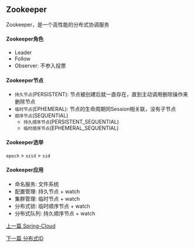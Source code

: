 ## Zookeeper

Zookeeper，是一个高性能的分布式协调服务

#### Zookeeper角色

* Leader
* Follow
* Observer: 不参入投票

#### Zookeeper节点

* `持久节点`(PERSISTENT): 节点被创建后就一直存在，直到主动调用删除操作来删除节点
* `临时节点`(EPHEMERAL): 节点的生命周期同Session相关联，没有子节点
* `顺序节点`(SEQUENTIAL)
    * `持久顺序节点`(PERSISTENT_SEQUENTIAL)
    * `临时顺序节点`(EPHEMERAL_SEQUENTIAL)

#### Zookeeper选举

`epoch` &gt; `xzid` &gt; `sid`

#### Zookeeper应用

* 命名服务: 文件系统
* 配置管理: 持久节点 + watch
* 集群管理: 临时节点 + watch
* 分布式锁: 临时顺序节点 + watch
* 分布式队列: 持久顺序节点 + watch


[上一篇 Spring-Cloud](10-分布式/Spring-Cloud.md)

[下一篇 分布式ID](10-分布式/分布式ID.md)
